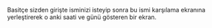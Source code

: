 Basitçe sizden girişte isminizi isteyip sonra bu ismi karşılama ekranına yerleştirerek o anki saati ve günü gösteren bir ekran. 
